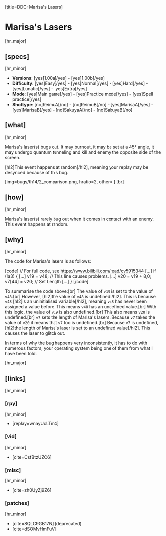 [title=DDC: Marisa's Lasers]
# Marisa's Lasers
[hr_major]

## [specs]
[hr_minor]

* **Versions**: [yes]1.00a[/yes] - [yes]1.00b[/yes]
* **Difficulty**: [yes]Easy[/yes] - [yes]Normal[/yes] - [yes]Hard[/yes] - [yes]Lunatic[/yes] - [yes]Extra[/yes]
* **Mode**: [yes]Main game[/yes] -  [yes]Practice mode[/yes] - [yes]Spell practice[/yes]
* **Shottype**: [no]ReimuA[/no] - [no]ReimuB[/no] - [yes]MarisaA[/yes] - [yes]MarisaB[/yes] - [no]SakuyaA[/no] - [no]SakuyaB[/no]

## [what]
[hr_minor]

Marisa's laser(s) bugs out. It may burnout, it may be set at a 45° angle, it may undergo quantum tunneling and kill and enemy the opposite side of the screen. 

[hl2]This event happens at random[/hl2], meaning your replay may be desynced because of this bug.

[img=bugs/th14/2_comparison.png, hratio=2, other= ] [br]
## [how]
[hr_minor]

Marisa's laser(s) rarely bug out when it comes in contact with an enemy. This event happens at random. 

## [why]
[hr_minor]

The code for Marisa's lasers is as follows:

[code] // For full code, see https://www.bilibili.com/read/cv5915344
\[...\]
if (!a3)
{
    \[...\]
    v19 = v48; // This line causes problems.
    \[...\]
    v20 = v19 + 8,0;
    v7[44] = v20; // Set Length
    \[...\]
}
[/code]

To summarise the code above:[br]
The value of ``v19`` is set to the value of ``v48``.[br]
However, [hl2]the value of ``v48`` is undefined[/hl2]. This is because ``v48`` [hl2]is an uninitialised variable[/hl2], meaning ``v48`` has never been assigned a value before. This means ``v48`` has an undefined value.[br]
With this logic, the value of ``v19`` is also undefined.[br]
This also means ``v20`` is undefined.[br]
``v7`` sets the length of Marisa's lasers. Because ``v7`` takes the value of ``v20`` it means that ``v7`` too is undefined.[br]
Because ``v7`` is undefined, [hl2]the length of Marisa's laser is set to an undefined value[/hl2]. This causes the laser to glitch out.


In terms of why the bug happens very inconsistently, it has to do with numerous factors; your operating system being one of them from what I have been told.

[hr_major]
## [links]
[hr_minor]
### [rpy]
[hr_minor]

+ [replay=wnayUcLTm4]

### [vid]
[hr_minor]

+ [cite=CsfBtzUZC6]

### [misc]
[hr_minor]

+ [cite=zh0UyZj9Z6]

### [patches]
[hr_minor]

+ [cite=8QLC9GB17N] (deprecated)
+ [cite=dSOMvHmFuV]
